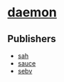 # [daemon](https://pypi.org/project/daemon)



## Publishers
- [sah](https://pypi.org/user/sah)
- [sauce](https://pypi.org/user/sauce)
- [sebv](https://pypi.org/user/sebv)

